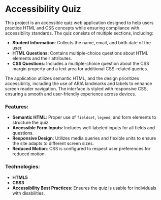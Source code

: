 # Accessibility Quiz

This project is an accessible quiz web application designed to help users practice HTML and CSS concepts while ensuring compliance with accessibility standards. The quiz consists of multiple sections, including:

- **Student Information**: Collects the name, email, and birth date of the user.
- **HTML Questions**: Contains multiple-choice questions about HTML elements and their attributes.
- **CSS Questions**: Includes a multiple-choice question about the CSS margin property and a text area for additional CSS-related queries.

The application utilizes semantic HTML, and the design prioritizes accessibility, including the use of ARIA landmarks and labels to enhance screen reader navigation. The interface is styled with responsive CSS, ensuring a smooth and user-friendly experience across devices.

### Features:
- **Semantic HTML**: Proper use of `fieldset`, `legend`, and form elements to structure the quiz.
- **Accessible Form Inputs**: Includes well-labeled inputs for all fields and questions.
- **Responsive Design**: Utilizes media queries and flexible units to ensure the site adapts to different screen sizes.
- **Reduced Motion**: CSS is configured to respect user preferences for reduced motion.

### Technologies:
- **HTML5**
- **CSS3**
- **Accessibility Best Practices**: Ensures the quiz is usable for individuals with disabilities.
